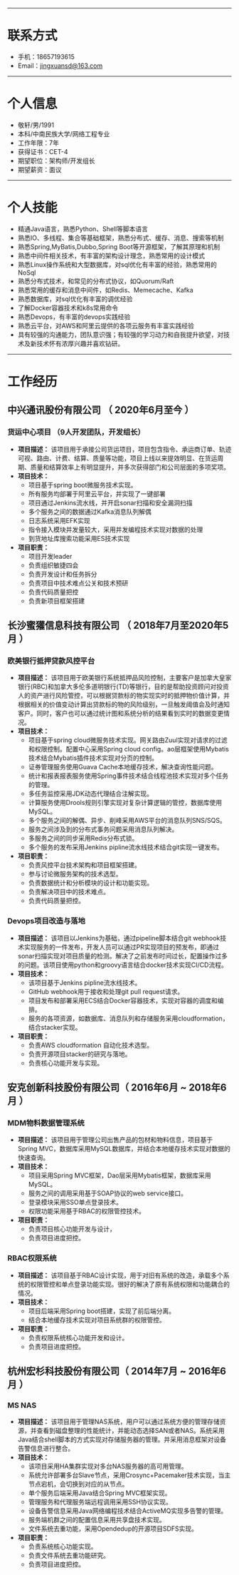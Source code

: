 ------

# 联系方式

- 手机：18657193615
- Email：jingxuansd@163.com



------

# 个人信息

- 敬轩/男/1991
- 本科/中南民族大学/网络工程专业
- 工作年限：7年
- 获得证书：CET-4
- 期望职位：架构师/开发组长
- 期望薪资：面议



------

# 个人技能

- 精通Java语言，熟悉Python、Shell等脚本语言
- 熟悉IO、多线程、集合等基础框架，熟悉分布式、缓存、消息、搜索等机制
- 熟悉Spring,MyBatis,Dubbo,Spring Boot等开源框架，了解其原理和机制
- 熟悉中间件相关技术，有丰富的架构设计理念，熟悉常用的设计模式
- 熟悉Linux操作系统和大型数据库，对sql优化有丰富的经验，熟悉常用的NoSql
- 熟悉分布式技术，和常见的分布式协议，如Quorum/Raft
- 熟悉常用的缓存和消息中间件，如Redis、Memecache、Kafka
- 熟悉数据库，对sql优化有丰富的调优经验
- 了解Docker容器技术和k8s常用命令
- 熟悉Devops，有丰富的devops实践经验
- 熟悉云平台，对AWS和阿里云提供的各项云服务有丰富实践经验
- 具有较强的沟通能力，团队意识强；有较强的学习动力和自我提升欲望，对技术及新技术怀有浓厚兴趣并喜欢钻研。



------

# 工作经历

## 中兴通讯股份有限公司 （ 2020年6月至今 ）

### 货运中心项目 （9人开发团队，开发组长）

- **项目描述：** 
  该项目用于承接公司货运项目，项目包含指令、承运商订单、轨迹可视、路由、计费、结算、质量等功能，项目上线以来提效明显、在货运周期、质量和结算效率上有明显提升，并多次获得部门和公司层面的多项奖项。
- **项目技术：**
  - 项目基于spring boot微服务技术实现。
  - 所有服务均部署于阿里云平台，并实现了一键部署
  - 项目通过Jenkins流水线，并开启sonar扫描和安全漏洞扫描
  - 多个服务之间的数据通过Kafka消息队列解偶
  - 日志系统采用EFK实现
  - 指令接入模块并发量较大，采用并发编程技术实现对数据的处理
  - 到货地址库搜索功能采用ES技术实现
- **项目职责：**
  - 项目开发leader
  - 负责组织敏捷四会
  - 负责开发设计和任务拆分
  - 负责项目中技术难点公关和技术预研
  - 负责代码质量把控
  - 负责新项目框架搭建

## 长沙蜜獾信息科技有限公司 （ 2018年7月至2020年5月 ）

### 欧美银行抵押贷款风控平台

- **项目描述：**
  该项目用于欧美银行系统抵押品风险控制，主要客户是加拿大皇家银行(RBC)和加拿大多伦多道明银行(TD)等银行，目的是帮助投资顾问对投资人的资产进行风险管控，可以根据贷款标的物实现实时的抵押物价值计算，并根据相关的价值变动计算出贷款标的物的风险级别，一旦触发阈值会及时通知客户。同时，客户也可以通过统计图和系统分析的结果看到实时的数据变更情况。
- **项目技术：**
  - 项目基于spring cloud微服务技术实现。网关路由Zuul实现对请求的过滤和权限控制。配置中心采用Spring cloud config。ao层框架使用Mybatis技术结合Mybatis插件技术实现对分页的控制。
  - 证券管理服务使用Guava Cache本地缓存技术，解决查询性能问题。
  - 统计和报表报表服务使用Spring事件技术结合线程池技术实现对多个任务的管理。
  - 多任务监控采用JDK动态代理结合注解实现。
  - 计算服务使用Drools规则引擎实现对复杂计算逻辑的管控，数据库使用MySQL。
  - 多个服务之间的解偶、异步、削峰采用AWS平台的消息队列SNS/SQS。
  - 服务之间涉及到的分布式事务问题采用消息队列解决。
  - 多服务之间的同步采用Redis分布式锁。
  - 多个服务的发布采用Jenkins pipline流水线技术结合git实现一键发布。
- **项目职责：**
  - 负责风控平台技术架构和项目框架搭建。
  - 参与讨论微服务架构的技术选型。
  - 负责数据统计和分析模块的设计和功能实现。
  - 负责解决项目中的技术难点。
  - 负责代码质量把控。

### Devops项目改造与落地

- **项目描述：**
  该项目以Jenkins为基础，通过pipeline脚本结合git webhook技术实现服务的一件发布，开发人员可以通过PR实现项目的预发布，即通过sonar扫描实现对项目质量的检测。解决了之前发布时间过长，配置操作过多的问题。该项目使用python和groovy语言结合docker技术实现CI/CD流程。
- **项目技术：**
  - 该项目基于Jenkins pipline流水线技术。
  - GitHub webhook用于接收和处理git pull request请求。
  - 项目发布和部署采用ECS结合Docker容器技术，实现对容器的调度和编排。
  - 服务的各项资源，如数据库、消息队列和存储服务采用cloudformation，结合stacker实现。
- **项目职责：**
  - 负责AWS cloudformation 自动化技术选型。
  - 负责开源项目stacker的研究与落地。
  - 负责核心功能开发与实现。

## 安克创新科技股份有限公司（ 2016年6月 ~ 2018年6月 ）

### MDM物料数据管理系统

- **项目描述：**
  该项目用于管理公司出售产品的包材和物料信息，项目基于Spring MVC，数据库采用MySQL数据库，并结合本地缓存技术实现对数据的快速查询。
- **项目技术：**
  - 项目采用Spring MVC框架，Dao层采用Mybatis框架，数据库采用MySQL。
  - 服务之间的调用采用基于SOAP协议的web service接口。
  - 登录模块采用SSO单点登录技术。
  - 权限功能采用基于RBAC的权限管控技术。
- **项目职责：**
  - 负责项目核心功能开发与设计，
  - 负责项目进度把控。

### RBAC权限系统

- **项目描述：**
  该项目基于RBAC设计实现，用于对旧有系统的改造，承载多个系统的权限管控和单点登录功能实现。很好的解决了原有系统权限和功能耦合的情况。
- **项目技术：**
  - 项目后端采用Spring boot搭建，实现了前后端分离。
  - 结合本地缓存技术实现对项目系统群的权限管控。
- **项目职责：**
  - 负责权限系统核心功能开发和设计。
  - 负责项目进度把控。

## 杭州宏杉科技股份有限公司（ 2014年7月 ~ 2016年6月 ）

### MS NAS

- **项目描述：**
  该项目用于管理NAS系统，用户可以通过系统方便的管理存储资源，并查看到磁盘整理的性能统计，并能动态选择SAN或者NAS。系统采用Java结合shell脚本的方式实现对存储服务器的管理。并采用消息框架对设备告警信息进行整合。
- **项目技术：**
  - 该项目采用HA集群实现对多台NAS服务器的高可用管理。
  - 系统允许部署多台Slave节点，采用Crosync+Pacemaker技术实现，当主节点宕机，会切换到对应的从节点。
  - 单个服务后端采用Java结合Spring MVC框架实现。
  - 管理服务和代理服务端远程调用采用SSH协议实现。
  - 设备告警信息采用Java网络编程技术结合ActiveMQ实现多告警的管理。
  - 服务端机群之间的配置信息采用共享盘技术实现。
  - 文件系统去重功能，采用Opendedup的开源项目SDFS实现。
- **项目职责：**
  - 负责系统核心功能实现。
  - 负责文件系统去重功能研究。
  - 负责项目进度把控。

